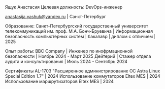 Ящук Анастасия
Целевая должность: DevOps-инженер

anastasija.yashuk@yandex.ru | Санкт-Петербург

Образование:
    Санкт-Петербургский государственный университет телекоммуникаций им. проф. М.А. Бонч-Бруевича | Информационная безопасность компьютерных систем | бакалавр | диплом с отличием | 2025

Опыт работы:
    BBC Company |  Инженер по инофрмационной безопасности | Ноябрь 2024 - Март 2025
    Дейтерий | Стажер отдела аудита и консультирования | Июль 2024 - Сентябрь 2024

Сертификаты
    AL-1703 "Расширенное администрирование ОС Astra Linux Special Edition 1.7" | 2024
    Использование коммутаторов Eltex MES | 2024
    Использование маршрутизаторов Eltex MES | 2024